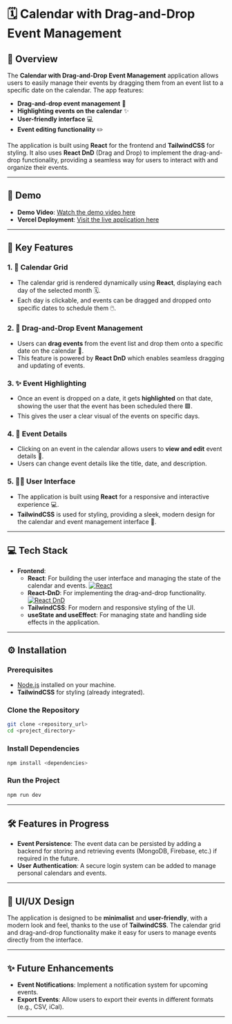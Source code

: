 # 🗓️ Calendar with Drag-and-Drop Event Management

## 📖 Overview

The **Calendar with Drag-and-Drop Event Management** application allows users to easily manage their events by dragging them from an event list to a specific date on the calendar. The app features:

- **Drag-and-drop event management** 🔄
- **Highlighting events on the calendar** ✨
- **User-friendly interface** 💻
- **Event editing functionality** ✏️

The application is built using **React** for the frontend and **TailwindCSS** for styling. It also uses **React DnD** (Drag and Drop) to implement the drag-and-drop functionality, providing a seamless way for users to interact with and organize their events.

---
## 📱 Demo

- **Demo Video**: [Watch the demo video here](https://drive.google.com/file/d/1GiNYQHbhapRv5zt1SY5A6XHQygILdGB0/view)
- **Vercel Deployment**: [Visit the live application here](https://schedulo-dynamic-event-calendar.vercel.app/)
---

## 🌟 Key Features

### 1. **📅 Calendar Grid**
   - The calendar grid is rendered dynamically using **React**, displaying each day of the selected month 🗓️.
   - Each day is clickable, and events can be dragged and dropped onto specific dates to schedule them 🖱️.

### 2. **🔄 Drag-and-Drop Event Management**
   - Users can **drag events** from the event list and drop them onto a specific date on the calendar 🔧.
   - This feature is powered by **React DnD** which enables seamless dragging and updating of events.

### 3. **✨ Event Highlighting**
   - Once an event is dropped on a date, it gets **highlighted** on that date, showing the user that the event has been scheduled there 🟩.
   - This gives the user a clear visual of the events on specific days.

### 4. **📝 Event Details**
   - Clicking on an event in the calendar allows users to **view and edit** event details 📝.
   - Users can change event details like the title, date, and description.

### 5. **🧑‍💻 User Interface**
   - The application is built using **React** for a responsive and interactive experience 💻.
   - **TailwindCSS** is used for styling, providing a sleek, modern design for the calendar and event management interface 🌈.

---

## 💻 Tech Stack

- **Frontend**:
  - **React**: For building the user interface and managing the state of the calendar and events. [![React](https://img.shields.io/badge/React-18.2.0-blue.svg)](https://reactjs.org/)
  - **React-DnD**: For implementing the drag-and-drop functionality. [![React DnD](https://img.shields.io/badge/React--DnD-14.0.0-orange.svg)](https://react-dnd.github.io/react-dnd/)
  - **TailwindCSS**: For modern and responsive styling of the UI.
  - **useState and useEffect**: For managing state and handling side effects in the application.

---

## ⚙️ Installation

### Prerequisites

- [Node.js](https://nodejs.org/en/) installed on your machine.
- **TailwindCSS** for styling (already integrated).

### Clone the Repository

```bash
git clone <repository_url>
cd <project_directory>
```
### Install Dependencies

```bash
npm install <dependencies>
```
### Run the Project
```bash
npm run dev
```
---
## 🛠️ Features in Progress

- **Event Persistence**: The event data can be persisted by adding a backend for storing and retrieving events (MongoDB, Firebase, etc.) if required in the future.
- **User Authentication**: A secure login system can be added to manage personal calendars and events.

---

## 🎨 UI/UX Design

The application is designed to be **minimalist** and **user-friendly**, with a modern look and feel, thanks to the use of **TailwindCSS**. The calendar grid and drag-and-drop functionality make it easy for users to manage events directly from the interface.

---

## ✨ Future Enhancements

- **Event Notifications**: Implement a notification system for upcoming events.
- **Export Events**: Allow users to export their events in different formats (e.g., CSV, iCal).

---



